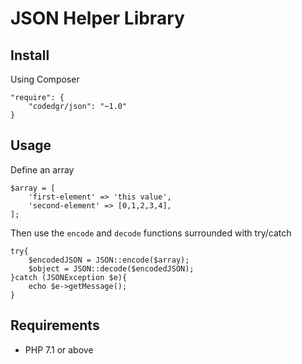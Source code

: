 # JSON Helper Library

## Install
Using Composer
```
"require": {
    "codedgr/json": "~1.0"
}
```
## Usage
Define an array
```
$array = [
    'first-element' => 'this value',
    'second-element' => [0,1,2,3,4],
];
```
Then use the `encode` and `decode` functions surrounded with try/catch
```
try{
    $encodedJSON = JSON::encode($array);
    $object = JSON::decode($encodedJSON);
}catch (JSONException $e){
    echo $e->getMessage();
}
```

## Requirements
- PHP 7.1 or above